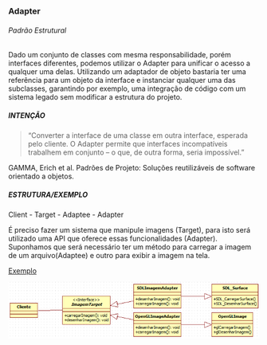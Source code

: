 ### Adapter

###### Padrão Estrutural

Dado um conjunto de classes com mesma responsabilidade, porém interfaces diferentes, podemos utilizar o Adapter para unificar o acesso a qualquer uma delas. Utilizando um adaptador de objeto bastaria ter uma referência para um objeto da interface e instanciar qualquer uma das subclasses, garantindo  por exemplo, uma integração de código com um sistema legado sem modificar a estrutura do projeto.

##### INTENÇÃO

>“Converter a interface de uma classe em outra interface, esperada pelo cliente. O Adapter permite que interfaces incompatíveis trabalhem em conjunto – o que, de outra forma, seria impossível.”

GAMMA, Erich et al. Padrões de Projeto: Soluções reutilizáveis de software orientado a objetos.

##### ESTRUTURA/EXEMPLO
Client - Target - Adaptee - Adapter

É preciso fazer um sistema que manipule imagens (Target), para isto será utilizado uma API que oferece essas funcionalidades (Adapter). Suponhamos que será necessário ter um método para carregar a imagem de um arquivo(Adaptee) e outro para exibir a imagem na tela.

[Exemplo](src)

![adapter](adapter.png)